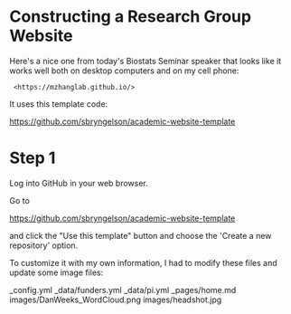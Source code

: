 # Constructing a Research Group Website

Here's a nice one from today's Biostats Seminar speaker that looks like it works well both on desktop computers and on my cell phone: 

     <https://mzhanglab.github.io/>	  

It uses this template code: 

<https://github.com/sbryngelson/academic-website-template>


# Step 1

Log into GitHub in your web browser.

Go to 

<https://github.com/sbryngelson/academic-website-template>

and click the "Use this template" button and choose the 'Create a new repository' option.


To customize it with my own information, I had to modify these files and update some image
files:
	 
   _config.yml
   _data/funders.yml
   _data/pi.yml
   _pages/home.md
   images/DanWeeks_WordCloud.png
   images/headshot.jpg

  
